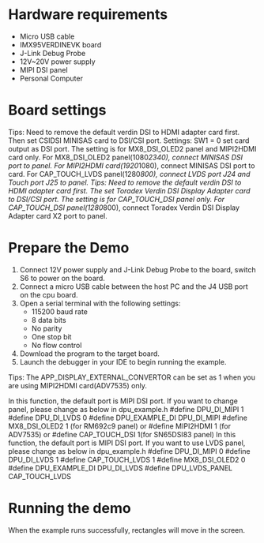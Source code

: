 Hardware requirements
=====================
- Micro USB cable
- IMX95VERDINEVK board
- J-Link Debug Probe
- 12V~20V power supply
- MIPI DSI panel
- Personal Computer

Board settings
==============
Tips: Need to remove the default verdin DSI to HDMI adapter card first. Then set CSIDSI MINISAS card to DSI/CSI port.
Settings: SW1 = 0 set card output as DSI port. The setting is for MX8_DSI_OLED2 panel and MIPI2HDMI card only.
For MX8_DSI_OLED2 panel(1080*2340), connect MINISAS DSI port to panel.
For MIPI2HDMI card(1920*1080), connect MINISAS DSI port to card.
For CAP_TOUCH_LVDS panel(1280*800), connect LVDS port J24 and Touch port J25 to panel.
Tips: Need to remove the default verdin DSI to HDMI adapter card first. The set Toradex Verdin DSI Display Adapter card to DSI/CSI port.
The setting is for CAP_TOUCH_DSI panel only.
For CAP_TOUCH_DSI  panel(1280*800), connect Toradex Verdin DSI Display Adapter card X2 port to panel.

Prepare the Demo
================
1.  Connect 12V power supply and J-Link Debug Probe to the board, switch S6 to power on the board.
2.  Connect a micro USB cable between the host PC and the J4 USB port on the cpu board.
3.  Open a serial terminal with the following settings:
    - 115200 baud rate
    - 8 data bits
    - No parity
    - One stop bit
    - No flow control
4.  Download the program to the target board.
5.  Launch the debugger in your IDE to begin running the example.

Tips: The APP_DISPLAY_EXTERNAL_CONVERTOR can be set as 1 when you are using MIPI2HDMI card(ADV7535) only.

In this function, the default port is MIPI DSI port. If you want to change panel, please change as below in dpu_example.h
#define DPU_DI_MIPI     1
#define DPU_DI_LVDS     0
#define DPU_EXAMPLE_DI DPU_DI_MIPI
#define MX8_DSI_OLED2   1 (for RM692c9 panel) or #define MIPI2HDMI   1 (for ADV7535) or  #define CAP_TOUCH_DSI   1(for SN65DSI83 panel)
In this function, the default port is MIPI DSI port. If you want to use LVDS panel, please change as below in dpu_example.h
#define DPU_DI_MIPI     0
#define DPU_DI_LVDS     1
#define CAP_TOUCH_LVDS  1
#define MX8_DSI_OLED2   0
#define DPU_EXAMPLE_DI DPU_DI_LVDS
#define DPU_LVDS_PANEL CAP_TOUCH_LVDS

Running the demo
================
When the example runs successfully, rectangles will move in the screen.
